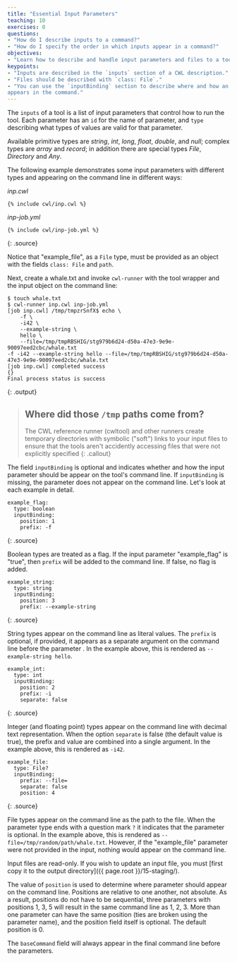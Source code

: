 ```yaml
---
title: "Essential Input Parameters"
teaching: 10
exercises: 0
questions:
- "How do I describe inputs to a command?"
- "How do I specify the order in which inputs appear in a command?"
objectives:
- "Learn how to describe and handle input parameters and files to a tool."
keypoints:
- "Inputs are described in the `inputs` section of a CWL description."
- "Files should be described with `class: File`."
- "You can use the `inputBinding` section to describe where and how an input
appears in the command."
---
```


The `inputs` of a tool is a list of input parameters that control how to
run the tool.  Each parameter has an `id` for the name of parameter, and
`type` describing what types of values are valid for that parameter.

Available primitive types are *string*, *int*, *long*, *float*, *double*,
and *null*; complex types are *array* and *record*; in addition there are
special types *File*, *Directory* and *Any*.

The following example demonstrates some input parameters with different
types and appearing on the command line in different ways:


*inp.cwl*

~~~
{% include cwl/inp.cwl %}
~~~

*inp-job.yml*

~~~
{% include cwl/inp-job.yml %}
~~~
{: .source}

Notice that "example_file", as a `File` type, must be provided as an
object with the fields `class: File` and `path`.

Next, create a whale.txt and invoke `cwl-runner` with the tool wrapper and the
input object on the command line:

~~~
$ touch whale.txt
$ cwl-runner inp.cwl inp-job.yml
[job inp.cwl] /tmp/tmpzrSnfX$ echo \
    -f \
    -i42 \
    --example-string \
    hello \
    --file=/tmp/tmpRBSHIG/stg979b6d24-d50a-47e3-9e9e-90097eed2cbc/whale.txt
-f -i42 --example-string hello --file=/tmp/tmpRBSHIG/stg979b6d24-d50a-47e3-9e9e-90097eed2cbc/whale.txt
[job inp.cwl] completed success
{}
Final process status is success
~~~
{: .output}
> ## Where did those `/tmp` paths come from?
>
> The CWL reference runner (cwltool) and other runners create temporary
> directories with symbolic ("soft") links to your input files to ensure that
> the tools aren't accidently accessing files that were not explicitly
> specified
{: .callout}

The field `inputBinding` is optional and indicates whether and how the
input parameter should be appear on the tool's command line.  If
`inputBinding` is missing, the parameter does not appear on the command
line.  Let's look at each example in detail.

~~~
example_flag:
  type: boolean
  inputBinding:
    position: 1
    prefix: -f
~~~
{: .source}

Boolean types are treated as a flag.  If the input parameter
"example_flag" is "true", then `prefix` will be added to the
command line.  If false, no flag is added.

~~~
example_string:
  type: string
  inputBinding:
    position: 3
    prefix: --example-string
~~~
{: .source}

String types appear on the command line as literal values.  The `prefix`
is optional, if provided, it appears as a separate argument on the
command line before the parameter .  In the example above, this is
rendered as `--example-string hello`.

~~~
example_int:
  type: int
  inputBinding:
    position: 2
    prefix: -i
    separate: false
~~~
{: .source}

Integer (and floating point) types appear on the command line with
decimal text representation.  When the option `separate` is false (the
default value is true), the prefix and value are combined into a single
argument.  In the example above, this is rendered as `-i42`.


~~~
example_file:
  type: File?
  inputBinding:
    prefix: --file=
    separate: false
    position: 4
~~~
{: .source}

File types appear on the command line as the path to the file.  When the
parameter type ends with a question mark `?` it indicates that the
parameter is optional.  In the example above, this is rendered as
`--file=/tmp/random/path/whale.txt`.  However, if the "example_file"
parameter were not provided in the input, nothing would appear on the
command line.

Input files are read-only.  If you wish to update an input file, you must
[first copy it to the output directory]({{ page.root }}/15-staging/).

The value of `position` is used to determine where parameter should
appear on the command line.  Positions are relative to one another, not
absolute.  As a result, positions do not have to be sequential, three
parameters with positions 1, 3, 5 will result in the same command
line as 1, 2, 3.  More than one parameter can have the same position
(ties are broken using the parameter name), and the position field itself
is optional.  The default position is 0.

The `baseCommand` field will always appear in the final command line before the parameters.
